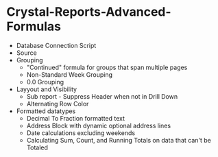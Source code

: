 # Crystal-Reports-Advanced-Formulas

* Database Connection Script
* Source
* Grouping
	* "Continued" formula for groups that span multiple pages
	* Non-Standard Week Grouping
	* 0.0 Grouping
* Layyout and Visibility
	* Sub report - Suppress Header when not in Drill Down
	* Alternating Row Color
* Formatted datatypes
	* Decimal To Fraction formatted text
	* Address Block with dynamic optional address lines
	* Date calculations excluding weekends
	* Calculating Sum, Count, and Running Totals on data that can't be Totaled
